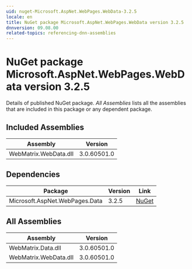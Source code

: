 ```yaml
---
uid: nuget-Microsoft.AspNet.WebPages.WebData-3.2.5
locale: en
title: NuGet package Microsoft.AspNet.WebPages.WebData version 3.2.5
dnnversion: 09.08.00
related-topics: referencing-dnn-assemblies
---
```


# NuGet package Microsoft.AspNet.WebPages.WebData version 3.2.5
Details of published NuGet package.
*All Assemblies* lists all the assemblies that are included in this package or any dependent package.

## Included Assemblies

|Assembly|Version|
|---|---|
|WebMatrix.WebData.dll|3.0.60501.0|

## Dependencies

|Package|Version|Link|
|---|---|---|
|Microsoft.AspNet.WebPages.Data|3.2.5|[NuGet](https://www.nuget.org/packages/Microsoft.AspNet.WebPages.Data/3.2.5)|

## All Assemblies

|Assembly|Version|
|---|---|
|WebMatrix.Data.dll|3.0.60501.0|
|WebMatrix.WebData.dll|3.0.60501.0|

